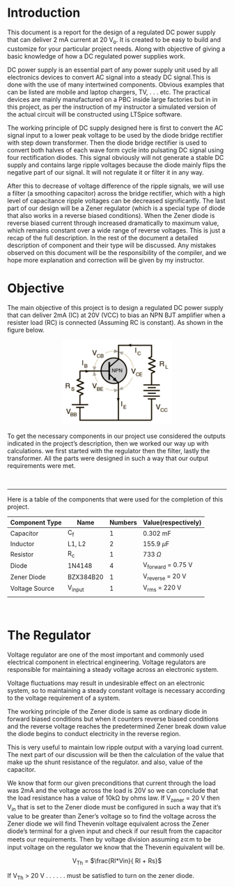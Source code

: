 # Introduction 
This document is a report for the design of a regulated DC power supply that can deliver 2 mA current at 20 V<sub>o</sub>. It is created to be easy to build and customize for your particular project needs. Along with objective of giving a basic knowledge of how a DC regulated power supplies work. 

DC power supply is an essential part of any power 
supply unit used by all electronics devices to convert AC signal into a steady DC signal.This is done with the use of many intertwined components. Obvious examples that can 
be listed are mobile and laptop chargers, TV, . . . etc. The practical devices are mainly manufactured on a PBC inside large factories but 
in in this project, as per the instruction of my instructor a simulated version of the actual 
circuit will be constructed using LTSpice software. 

The working principle of DC supply designed here is first to convert the AC signal 
input to a lower peak voltage to be used by the diode bridge rectifier with step down 
transformer. Then the diode bridge rectifier is used to convert both halves of each wave 
form cycle into pulsating DC signal using four rectification diodes. This signal obviously 
will not generate a stable DC supply and contains large ripple voltages because the 
diode mainly flips the negative part of our signal. It will not regulate it or filter it in any 
way.  

After this to decrease of voltage difference of the ripple signals, we will use a filter 
(a smoothing capacitor) across the bridge rectifier, which with a high level of 
capacitance ripple voltages can be decreased significantly. 
The last part of our design will be a Zener regulator (which is a special type of 
diode that also works in a reverse biased conditions). When the Zener diode is reverse 
biased current through increased dramatically to maximum value, which remains 
constant over a wide range of reverse voltages. 
This is just a recap of the full description. In
 the rest of the document a detailed 
description of component and their type will be discussed. Any mistakes observed on 
this document will be the responsibility of the compiler, and we hope more explanation 
and correction will be given by my instructor.


# Objective
The main objective of this project is to design a regulated DC power supply that can deliver 2mA (IC) at 20V (VCC) to bias an NPN BJT amplifier when a resister load (RC) is connected (Assuming RC is constant). As shown in the figure below. 

 <div align = "middle" >
 <img  width = 50%  src = "images/npn-transistor.png" alt = "NPN BJT Amplifier" title = "NPN BJT Amplifier">
</div>

To get the necessary components in our project use considered the outputs 
indicated in the project’s description, then we worked our way up with calculations. we 
first started with the regulator then the filter, lastly the transformer. All the parts were 
designed in such a way that our output requirements were met.

<br>
<hr>  
Here is a table of the components that were used for the completion of this project. 

<br>
<div align = "middle" >

| Component Type | Name    | Numbers | Value(respectively) |
| -------------- | ----    | ------- | ------------------- |
| Capacitor | C<sub>f</sub>| 1       | 0.302 mF | 
| Inductor | L1, L2        | 2       | 155.9 $\mu$F | 
| Resistor | R<sub>c</sub> | 1       | 733 $\Omega$ | 
| Diode | 1N4148           | 4       | V<sub>forward</sub> = 0.75 V | 
| Zener Diode | BZX384B20  | 1       | V<sub>reverse</sub> = 20 V | 
| Voltage Source | V<sub>input</sub> | 1 | V<sub>rms</sub> = 220 V | 
||
</div>

<br>

# The Regulator

 Voltage regulator are one of the most important and commonly used electrical component in electrical engineering. Voltage regulators are responsible for maintaining a steady voltage across an electronic system. 
 
 Voltage fluctuations may result in undesirable effect on an electronic system, so to maintaining a steady constant voltage 
is necessary according to the voltage requirement of a system. 
         
The working principle of the Zener diode is same as ordinary diode in forward biased conditions but when it counters reverse biased conditions and the reverse voltage reaches the predetermined Zener break down value the diode begins to conduct 
electricity in the reverse region. 

This is very useful to maintain low ripple output with a 
varying load current. The next part of our discussion will be then the calculation of the value that make up the shunt resistance of the regulator. and also, value of the 
capacitor. 

We know that form our given preconditions that current through the load was 2mA and the voltage across the load is 20V so we can conclude that the load resistance has a value of 10kΩ by ohms law. 
If V<sub>zener</sub> = 20 V then V<sub>in</sub> that is set to the Zener diode must be configured in such a way that it’s value to be greater than Zener’s voltage so to find the voltage across the 
Zener diode we will find Thevenin voltage equivalent across the Zener diode’s terminal for a given input and check if our result from the capacitor meets our requirements. Then by voltage division assuming ƨﾨm to be input voltage on the regulator we know that the Thevenin equivalent will be.

<div align = middle>

V<sub>Th</sub> =  $\frac{Rl*Vin}{ Rl + Rs}$

</div>
If V<sub>Th</sub> > 20 V . . . . . .  must be satisfied to turn on the zener diode.